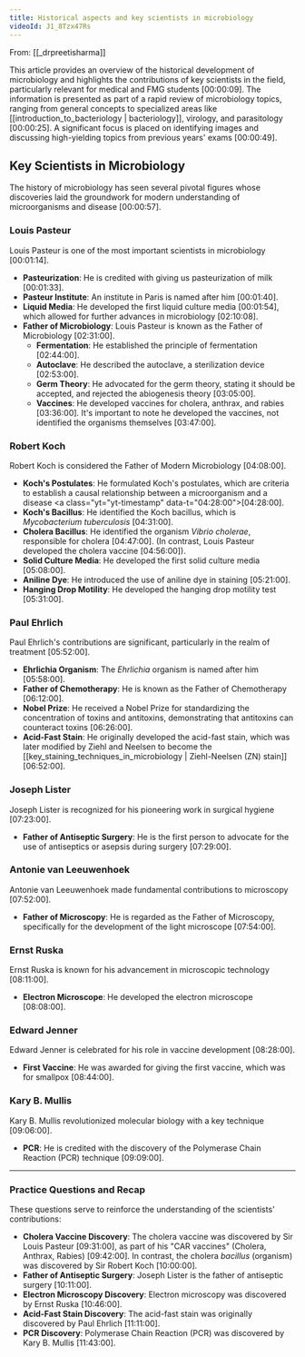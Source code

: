 ```yaml
---
title: Historical aspects and key scientists in microbiology
videoId: J1_8Tzx47Rs
---
```


From: [[_drpreetisharma]] <br/> 

This article provides an overview of the historical development of microbiology and highlights the contributions of key scientists in the field, particularly relevant for medical and FMG students <a class="yt-timestamp" data-t="00:00:09">[00:00:09]</a>. The information is presented as part of a rapid review of microbiology topics, ranging from general concepts to specialized areas like [[introduction_to_bacteriology | bacteriology]], virology, and parasitology <a class="yt-timestamp" data-t="00:00:25">[00:00:25]</a>. A significant focus is placed on identifying images and discussing high-yielding topics from previous years' exams <a class="yt-timestamp" data-t="00:00:49">[00:00:49]</a>.

## Key Scientists in Microbiology

The history of microbiology has seen several pivotal figures whose discoveries laid the groundwork for modern understanding of microorganisms and disease <a class="yt-timestamp" data-t="00:00:57">[00:00:57]</a>.

### Louis Pasteur
Louis Pasteur is one of the most important scientists in microbiology <a class="yt-timestamp" data-t="00:01:14">[00:01:14]</a>.
*   **Pasteurization**: He is credited with giving us pasteurization of milk <a class="yt-timestamp" data-t="00:01:33">[00:01:33]</a>.
*   **Pasteur Institute**: An institute in Paris is named after him <a class="yt-timestamp" data-t="00:01:40">[00:01:40]</a>.
*   **Liquid Media**: He developed the first liquid culture media <a class="yt-timestamp" data-t="00:01:54">[00:01:54]</a>, which allowed for further advances in microbiology <a class="yt-timestamp" data-t="02:10:08">[02:10:08]</a>.
*   **Father of Microbiology**: Louis Pasteur is known as the Father of Microbiology <a class="yt-timestamp" data-t="02:31:00">[02:31:00]</a>.
    *   **Fermentation**: He established the principle of fermentation <a class="yt-timestamp" data-t="02:44:00">[02:44:00]</a>.
    *   **Autoclave**: He described the autoclave, a sterilization device <a class="yt-timestamp" data-t="02:53:00">[02:53:00]</a>.
    *   **Germ Theory**: He advocated for the germ theory, stating it should be accepted, and rejected the abiogenesis theory <a class="yt-timestamp" data-t="03:05:00">[03:05:00]</a>.
    *   **Vaccines**: He developed vaccines for cholera, anthrax, and rabies <a class="yt-timestamp" data-t="03:36:00">[03:36:00]</a>. It's important to note he developed the vaccines, not identified the organisms themselves <a class="yt-timestamp" data-t="03:47:00">[03:47:00]</a>.

### Robert Koch
Robert Koch is considered the Father of Modern Microbiology <a class="yt-timestamp" data-t="04:08:00">[04:08:00]</a>.
*   **Koch's Postulates**: He formulated Koch's postulates, which are criteria to establish a causal relationship between a microorganism and a disease <a class="yt="yt-timestamp" data-t="04:28:00">[04:28:00]</a>.
*   **Koch's Bacillus**: He identified the Koch bacillus, which is *Mycobacterium tuberculosis* <a class="yt-timestamp" data-t="04:31:00">[04:31:00]</a>.
*   **Cholera Bacillus**: He identified the organism *Vibrio cholerae*, responsible for cholera <a class="yt-timestamp" data-t="04:47:00">[04:47:00]</a>. (In contrast, Louis Pasteur developed the cholera vaccine <a class="yt-timestamp" data-t="04:56:00">[04:56:00]</a>).
*   **Solid Culture Media**: He developed the first solid culture media <a class="yt-timestamp" data-t="05:08:00">[05:08:00]</a>.
*   **Aniline Dye**: He introduced the use of aniline dye in staining <a class="yt-timestamp" data-t="05:21:00">[05:21:00]</a>.
*   **Hanging Drop Motility**: He developed the hanging drop motility test <a class="yt-timestamp" data-t="05:31:00">[05:31:00]</a>.

### Paul Ehrlich
Paul Ehrlich's contributions are significant, particularly in the realm of treatment <a class="yt-timestamp" data-t="05:52:00">[05:52:00]</a>.
*   **Ehrlichia Organism**: The *Ehrlichia* organism is named after him <a class="yt-timestamp" data-t="05:58:00">[05:58:00]</a>.
*   **Father of Chemotherapy**: He is known as the Father of Chemotherapy <a class="yt-timestamp" data-t="06:12:00">[06:12:00]</a>.
*   **Nobel Prize**: He received a Nobel Prize for standardizing the concentration of toxins and antitoxins, demonstrating that antitoxins can counteract toxins <a class="yt-timestamp" data-t="06:26:00">[06:26:00]</a>.
*   **Acid-Fast Stain**: He originally developed the acid-fast stain, which was later modified by Ziehl and Neelsen to become the [[key_staining_techniques_in_microbiology | Ziehl-Neelsen (ZN) stain]] <a class="yt-timestamp" data-t="06:52:00">[06:52:00]</a>.

### Joseph Lister
Joseph Lister is recognized for his pioneering work in surgical hygiene <a class="yt-timestamp" data-t="07:23:00">[07:23:00]</a>.
*   **Father of Antiseptic Surgery**: He is the first person to advocate for the use of antiseptics or asepsis during surgery <a class="yt-timestamp" data-t="07:29:00">[07:29:00]</a>.

### Antonie van Leeuwenhoek
Antonie van Leeuwenhoek made fundamental contributions to microscopy <a class="yt-timestamp" data-t="07:52:00">[07:52:00]</a>.
*   **Father of Microscopy**: He is regarded as the Father of Microscopy, specifically for the development of the light microscope <a class="yt-timestamp" data-t="07:54:00">[07:54:00]</a>.

### Ernst Ruska
Ernst Ruska is known for his advancement in microscopic technology <a class="yt-timestamp" data-t="08:11:00">[08:11:00]</a>.
*   **Electron Microscope**: He developed the electron microscope <a class="yt-timestamp" data-t="08:08:00">[08:08:00]</a>.

### Edward Jenner
Edward Jenner is celebrated for his role in vaccine development <a class="yt-timestamp" data-t="08:28:00">[08:28:00]</a>.
*   **First Vaccine**: He was awarded for giving the first vaccine, which was for smallpox <a class="yt-timestamp" data-t="08:44:00">[08:44:00]</a>.

### Kary B. Mullis
Kary B. Mullis revolutionized molecular biology with a key technique <a class="yt-timestamp" data-t="09:06:00">[09:06:00]</a>.
*   **PCR**: He is credited with the discovery of the Polymerase Chain Reaction (PCR) technique <a class="yt-timestamp" data-t="09:09:00">[09:09:00]</a>.

---

### Practice Questions and Recap

These questions serve to reinforce the understanding of the scientists' contributions:

*   **Cholera Vaccine Discovery**: The cholera vaccine was discovered by Sir Louis Pasteur <a class="yt-timestamp" data-t="09:31:00">[09:31:00]</a>, as part of his "CAR vaccines" (Cholera, Anthrax, Rabies) <a class="yt-timestamp" data-t="09:42:00">[09:42:00]</a>. In contrast, the cholera *bacillus* (organism) was discovered by Sir Robert Koch <a class="yt-timestamp" data-t="10:00:00">[10:00:00]</a>.
*   **Father of Antiseptic Surgery**: Joseph Lister is the father of antiseptic surgery <a class="yt-timestamp" data-t="10:11:00">[10:11:00]</a>.
*   **Electron Microscopy Discovery**: Electron microscopy was discovered by Ernst Ruska <a class="yt-timestamp" data-t="10:46:00">[10:46:00]</a>.
*   **Acid-Fast Stain Discovery**: The acid-fast stain was originally discovered by Paul Ehrlich <a class="yt-timestamp" data-t="11:11:00">[11:11:00]</a>.
*   **PCR Discovery**: Polymerase Chain Reaction (PCR) was discovered by Kary B. Mullis <a class="yt-timestamp" data-t="11:43:00">[11:43:00]</a>.